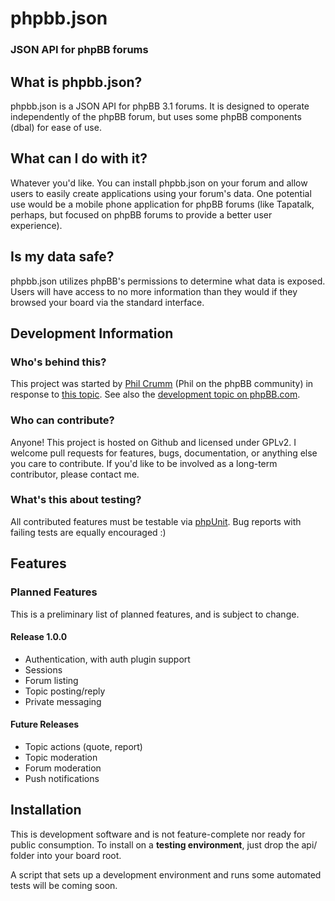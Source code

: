 # phpbb.json
### JSON API for phpBB forums

## What is phpbb.json?
phpbb.json is a JSON API for phpBB 3.1 forums. It is designed to operate independently of the phpBB forum, but uses some phpBB components (dbal) for ease of use.

## What can I do with it?
Whatever you'd like. You can install phpbb.json on your forum and allow users to easily create applications using your forum's data. One potential use would be a mobile phone application for phpBB forums (like Tapatalk, perhaps, but focused on phpBB forums to provide a better user experience).

## Is my data safe?
phpbb.json utilizes phpBB's permissions to determine what data is exposed. Users will have access to no more information than they would if they browsed your board via the standard interface.

## Development Information
### Who's behind this?
This project was started by [Phil Crumm](http://github.com/pcrumm) (Phil on the phpBB community) in response to [this topic](http://www.phpbb.com/community/viewtopic.php?f=6&t=2156025). See also the [development topic on phpBB.com](https://www.phpbb.com/community/viewtopic.php?f=456&t=2268966).

### Who can contribute?
Anyone! This project is hosted on Github and licensed under GPLv2. I welcome pull requests for features, bugs, documentation, or anything else you care to contribute. If you'd like to be involved as a long-term contributor, please contact me.

### What's this about testing?
All contributed features must be testable via [phpUnit](http://phpunit.de/). Bug reports with failing tests are equally encouraged :)

## Features
### Planned Features
This is a preliminary list of planned features, and is subject to change.

#### Release 1.0.0
* Authentication, with auth plugin support
* Sessions
* Forum listing
* Topic posting/reply
* Private messaging

#### Future Releases
* Topic actions (quote, report)
* Topic moderation
* Forum moderation
* Push notifications

## Installation
This is development software and is not feature-complete nor ready for public consumption. To install on a **testing environment**, just drop the api/ folder into your board root.

A script that sets up a development environment and runs some automated tests will be coming soon.